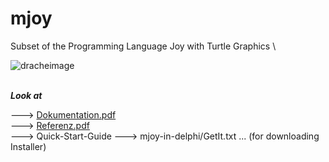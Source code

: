 # mjoy
Subset of the Programming Language Joy with Turtle Graphics
\

![dracheimage](https://fpstefan.github.io/fpstefande/dracheimage.png)

\
***Look at***

---> [Dokumentation.pdf](https://github.com/Fpstefan/mjoy/blob/master/Dokumentation.pdf)\
---> [Referenz.pdf](https://github.com/Fpstefan/mjoy/blob/master/Referenz.pdf)\
---> Quick-Start-Guide
---> mjoy-in-delphi/GetIt.txt ... (for downloading Installer)
